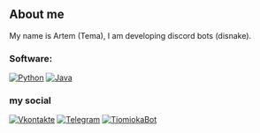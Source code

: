 ## About me

My name is Artem (Tema), I am developing discord bots (disnake).

### Software:
[![Python](https://img.shields.io/badge/-Python-090909?style=for-the-badge&logo=Python&logoColor=fdda59)]()
[![Java](https://img.shields.io/badge/-Java-090909?style=for-the-badge&logo=java&logoColor=f8981d)]()

### my social

[![Vkontakte](https://img.shields.io/badge/-Vkontakte-090909?style=for-the-badge&logo=Vk&logoColor=4F7DB3)](https://vk.com/sendhelloworld)
[![Telegram](https://img.shields.io/badge/-Telegram-090909?style=for-the-badge&logo=Telegram&logoColor=23a9e9)](https://t.me/mytomioka)
[![TiomiokaBot](https://img.shields.io/badge/-TomiokaBot-090909?style=for-the-badge&logo=Telegram&logoColor=23a9e9)](https://t.me/tomiokahelpbot)
